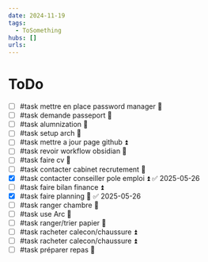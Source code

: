 ```yaml
---
date: 2024-11-19
tags:
  - ToSomething
hubs: []
urls:
---
```


# ToDo
- [ ] #task mettre en place password manager 🔼 
- [ ] #task demande passeport 🔽 
- [ ] #task alumnization 🔽 
- [ ] #task setup arch 🔼 
- [ ] #task mettre a jour page github ⏫ 
- [ ] #task revoir workflow obsidian 🔼 
- [ ] #task faire cv 🔺
- [ ] #task contacter cabinet recrutement 🔼 
- [x] #task contacter conseiller pole emploi ⏫ ✅ 2025-05-26
- [ ] #task faire bilan finance ⏫ 
- [x] #task faire planning 🔺 ✅ 2025-05-26
- [ ] #task ranger chambre 🔽 
- [ ] #task use Arc 🔽 
- [ ] #task ranger/trier papier 🔼 
- [ ] #task racheter calecon/chaussure ⏫
- [ ] #task racheter calecon/chaussure ⏫ 
- [ ] #task préparer repas 🔼 
